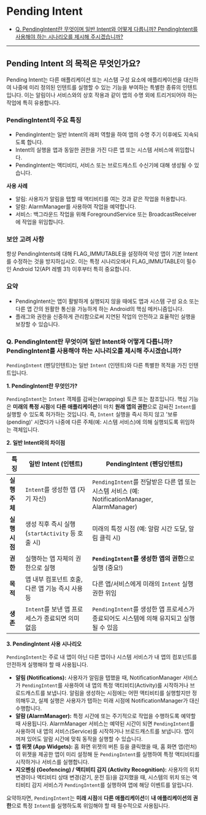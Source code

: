 # Pending Intent
- [Q. PendingIntent란 무엇이며 일반 Intent와 어떻게 다릅니까? PendingIntent를 사용해야 하는 시나리오를 제시해 주시겠습니까?](#q-pendingintent란-무엇이며-일반-intent와-어떻게-다릅니까-pendingintent를-사용해야-하는-시나리오를-제시해-주시겠습니까)

--- 

## Pending Intent 의 목적은 무엇인가요?

Pending Intent는 다른 애플리케이션 또는 시스템 구성 요소에 애플리케이션을 대신하여 나중에 미리 정의된 인텐트를 실행할 수 있는 기능을 부여하는 특별한 종류의 인텐트입니다. 이는 알림이나 서비스와의 상호 작용과 같이 앱의 수명 외에 트리거되어야 하는 작업에 특히 유용합니다.

### PendingIntent의 주요 특징

- PendingIntent는 일반 Intent의 래퍼 역할을 하여 앱의 수명 주기 이후에도 지속되도록 합니다. 
- Intent의 실행을 앱과 동일한 권한을 가진 다른 앱 또는 시스템 서비스에 위임합니다. 
- PendingIntent는 액티비티, 서비스 또는 브로드캐스트 수신기에 대해 생성될 수 있습니다.

**사용 사례**

- 알림: 사용자가 알림을 탭할 때 액티비티를 여는 것과 같은 작업을 허용합니다.
- 알람: AlarmManager를 사용하여 작업을 예약합니다.
- 서비스: 백그라운드 작업을 위해 ForegroundService 또는 BroadcastReceiver에 작업을 위임합니다.

### **보안 고려 사항**

항상 PendingIntents에 대해 FLAG_IMMUTABLE을 설정하여 악성 앱이 기본 Intent를 수정하는 것을 방지하십시오. 이는 특정 시나리오에서 FLAG_IMMUTABLE이 필수인 Android 12(API 레벨 31) 이후부터 특히 중요합니다.

### **요약**

- PendingIntent는 앱이 활발하게 실행되지 않을 때에도 앱과 시스템 구성 요소 또는 다른 앱 간의 원활한 통신을 가능하게 하는 Android의 핵심 메커니즘입니다. 
- 플래그와 권한을 신중하게 관리함으로써 지연된 작업의 안전하고 효율적인 실행을 보장할 수 있습니다.

### Q. PendingIntent란 무엇이며 일반 Intent와 어떻게 다릅니까? PendingIntent를 사용해야 하는 시나리오를 제시해 주시겠습니까?
`PendingIntent` (펜딩인텐트)는 일반 `Intent` (인텐트)와 다른 특별한 목적을 가진 인텐트입니다.

**1. PendingIntent란 무엇인가?**

`PendingIntent`는 `Intent` 객체를 감싸는(wrapping) 토큰 또는 참조입니다. 핵심 기능은 **미래의 특정 시점**에 **다른 애플리케이션**이 마치 **원래 앱의 권한**으로 감싸진 `Intent`를 실행할 수 있도록 허가하는 것입니다. 즉, `Intent` 실행을 즉시 하지 않고 '보류(pending)' 시켰다가 나중에 다른 주체(예: 시스템 서비스)에 의해 실행되도록 위임하는 객체입니다.

**2. 일반 Intent와의 차이점**

| 특징          | 일반 Intent (인텐트)                                 | PendingIntent (펜딩인텐트)                                                                 |
|---------------|---------------------------------------------------|--------------------------------------------------------------------------------------------|
| **실행 주체** | `Intent`를 생성한 앱 (자기 자신)                     | `PendingIntent`를 전달받은 다른 앱 또는 시스템 서비스 (예: NotificationManager, AlarmManager) |
| **실행 시점** | 생성 직후 즉시 실행 (`startActivity` 등 호출 시)   | 미래의 특정 시점 (예: 알람 시간 도달, 알림 클릭 시)                                          |
| **권한** | 실행하는 앱 자체의 권한으로 실행                      | **`PendingIntent`를 생성한 앱의 권한**으로 실행 (중요!)                                  |
| **목적** | 앱 내부 컴포넌트 호출, 다른 앱 기능 즉시 사용 등        | 다른 앱/서비스에게 미래의 `Intent` 실행 권한 위임                                               |
| **생존** | `Intent`를 보낸 앱 프로세스가 종료되면 의미 없음       | `PendingIntent`를 생성한 앱 프로세스가 종료되어도 시스템에 의해 유지되고 실행될 수 있음            |

**3. PendingIntent 사용 시나리오**

`PendingIntent`는 주로 내 앱이 아닌 다른 앱이나 시스템 서비스가 내 앱의 컴포넌트를 안전하게 실행해야 할 때 사용됩니다.

* **알림 (Notifications):** 사용자가 알림을 탭했을 때, NotificationManager 서비스가 `PendingIntent`를 사용하여 내 앱의 특정 액티비티(Activity)를 시작하거나 브로드캐스트를 보냅니다. 알림을 생성하는 시점에는 어떤 액티비티를 실행할지만 정의해두고, 실제 실행은 사용자가 탭하는 미래 시점에 NotificationManager가 대신 수행합니다.
* **알람 (AlarmManager):** 특정 시간에 또는 주기적으로 작업을 수행하도록 예약할 때 사용됩니다. AlarmManager 서비스는 예약된 시간이 되면 `PendingIntent`를 사용하여 내 앱의 서비스(Service)를 시작하거나 브로드캐스트를 보냅니다. 앱이 꺼져 있어도 알람 시간에 맞춰 동작을 실행할 수 있습니다.
* **앱 위젯 (App Widgets):** 홈 화면 위젯의 버튼 등을 클릭했을 때, 홈 화면 앱(런처)이 위젯을 제공한 앱이 미리 설정해 둔 `PendingIntent`를 실행하여 특정 액티비티를 시작하거나 서비스를 실행합니다.
* **지오펜싱 (Geofencing) / 액티비티 감지 (Activity Recognition):** 사용자의 위치 변경이나 액티비티 상태 변경(걷기, 운전 등)을 감지했을 때, 시스템의 위치 또는 액티비티 감지 서비스가 `PendingIntent`를 실행하여 앱에 해당 이벤트를 알립니다.

요약하자면, `PendingIntent`는 **미래 시점**에 **다른 애플리케이션**이 **내 애플리케이션의 권한**으로 특정 `Intent`를 실행하도록 위임해야 할 때 필수적으로 사용됩니다.
